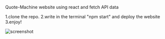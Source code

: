Quote-Machine website using react and fetch API data

1.clone the repo.
2.write in the terminal "npm start" and deploy the website
3.enjoy!

![screenshot](src/images/Screenshot.png)
